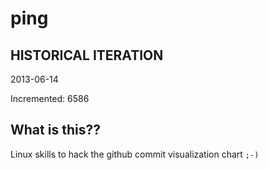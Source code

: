 # ping

## HISTORICAL ITERATION
2013-06-14

Incremented: 6586

## What is this?? 
Linux skills to hack the github commit visualization chart `;-)`
